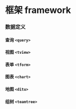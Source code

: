 # 框架 framework


### 数据定义

#### 查询 `<query>`
#### 视图 `<tview>`
#### 表单 `<tform>`
#### 图表 `<chart>`
#### 地图 `<ditu>`
#### 组树 `<teamtree>`

